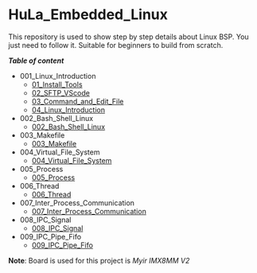 # HuLa_Embedded_Linux
This repository is used to show step by step details about Linux BSP. You just need to follow it. Suitable for beginners to build from scratch.

***Table of content***
- 001_Linux_Introduction
    + [01_Install_Tools](./001_Linux_Introduction/01_Install_Tools.md)
    + [02_SFTP_VScode](./001_Linux_Introduction/02_SFTP_VScode.md)
    + [03_Command_and_Edit_File](./001_Linux_Introduction/03_Command_and_Edit_File.md)
    + [04_Linux_Introduction](./001_Linux_Introduction/04_Linux_Introduction.md)
- 002_Bash_Shell_Linux
    + [002_Bash_Shell_Linux](./002_Bash_Shell_Linux/002_Bash_Shell_Linux.md)
- 003_Makefile
    + [003_Makefile](./003_Makefile/003_Makefile.md)
- 004_Virtual_File_System
    + [004_Virtual_File_System](./004_Virtual_File_System/004_Virtual_File_System.md)
- 005_Process
    + [005_Process](./005_Process/005_Process.md)
- 006_Thread
    + [006_Thread](./006_Thread/006_Thread.md)
- 007_Inter_Process_Communication
    + [007_Inter_Process_Communication](./007_Inter_Process_Communication/007_Inter_Process_Communication.md)
- 008_IPC_Signal
    + [008_IPC_Signal](./008_IPC_Signal/008_IPC_Signal.md)
- 009_IPC_Pipe_Fifo
    + [009_IPC_Pipe_Fifo](./009_IPC_Pipe_Fifo/009_IPC_Pipe_Fifo.md)

**Note**: Board is used for this project is *Myir IMX8MM V2*
